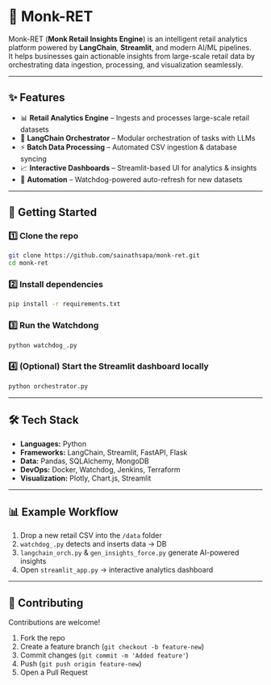 # 🧠 Monk-RET  

Monk-RET (**Monk Retail Insights Engine**) is an intelligent retail analytics platform powered by **LangChain**, **Streamlit**, and modern AI/ML pipelines.  
It helps businesses gain actionable insights from large-scale retail data by orchestrating data ingestion, processing, and visualization seamlessly.  

---

## ✨ Features  

- 📊 **Retail Analytics Engine** – Ingests and processes large-scale retail datasets  
- 🧩 **LangChain Orchestrator** – Modular orchestration of tasks with LLMs  
- ⚡ **Batch Data Processing** – Automated CSV ingestion & database syncing  
- 📈 **Interactive Dashboards** – Streamlit-based UI for analytics & insights  
- 🔄 **Automation** – Watchdog-powered auto-refresh for new datasets  

---

## 🚀 Getting Started  

### 1️⃣ Clone the repo
```bash
git clone https://github.com/sainathsapa/monk-ret.git
cd monk-ret
```

### 2️⃣ Install dependencies
```bash
pip install -r requirements.txt
```

### 3️⃣ Run the Watchdong 
```bash
python watchdog_.py
```

### 4️⃣ (Optional) Start the Streamlit dashboard locally
```bash
python orchestrator.py
```

---

## 🛠️ Tech Stack  

- **Languages:** Python  
- **Frameworks:** LangChain, Streamlit, FastAPI, Flask  
- **Data:** Pandas, SQLAlchemy, MongoDB  
- **DevOps:** Docker, Watchdog, Jenkins, Terraform  
- **Visualization:** Plotly, Chart.js, Streamlit  

---

## 📊 Example Workflow  

1. Drop a new retail CSV into the `/data` folder  
2. `watchdog_.py` detects and inserts data → DB  
3. `langchain_orch.py` & `gen_insights_force.py` generate AI-powered insights  
4. Open `streamlit_app.py` → interactive analytics dashboard  

---

## 🤝 Contributing  

Contributions are welcome!  

1. Fork the repo  
2. Create a feature branch (`git checkout -b feature-new`)  
3. Commit changes (`git commit -m 'Added feature'`)  
4. Push (`git push origin feature-new`)  
5. Open a Pull Request  

